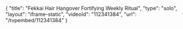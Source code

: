 {
    "title": "Fekkai Hair Hangover Fortifying Weekly Ritual",
    "type": "solo",
    "layout": "iframe-static",
    "videoId": "112341384",
    "url": "\/tvpembed\/112341384"
}